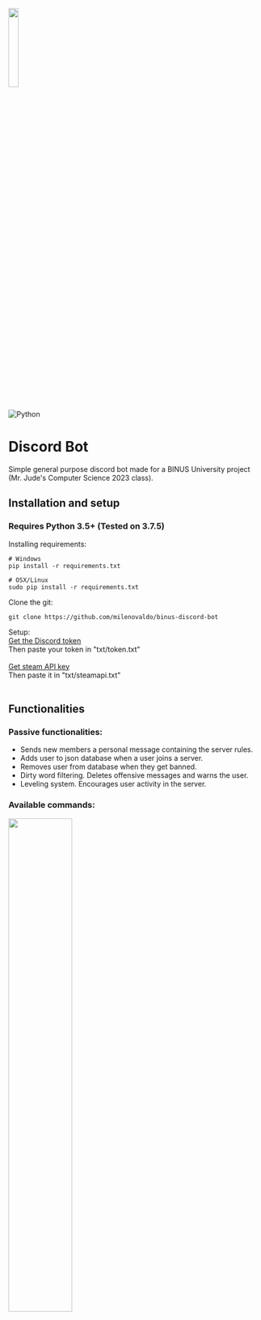 <p align="left"><img width=20% src="https://image.psikolif.com/wp-content/uploads/2018/10/Logo-Binus-University-Universitas-Bina-Nusantara-PNG.png"></p>

![Python](https://img.shields.io/badge/python-v3.5+-blue.svg)

# Discord Bot 
 Simple general purpose discord bot made for a BINUS University project (Mr. Jude's Computer Science 2023 class).

 ## Installation and setup

 ### Requires Python 3.5+ (Tested on 3.7.5)

 Installing requirements:
 ```
 # Windows
 pip install -r requirements.txt

 # OSX/Linux
 sudo pip install -r requirements.txt
 ```

 Clone the git:
 ```
 git clone https://github.com/milenovaldo/binus-discord-bot
 ```

Setup:<br/>
<a href = "https://github.com/reactiflux/discord-irc/wiki/Creating-a-discord-bot-&-getting-a-token">Get the Discord token</a><br/>
Then paste your token in "txt/token.txt"<br/><br/>
<a href = "https://steamcommunity.com/dev/apikey">Get steam API key</a><br/>
Then paste it in "txt/steamapi.txt"<br/><br/>


## Functionalities

### Passive functionalities:

<ul>
    <li>Sends new members a personal message containing the server rules.</li>
    <li>Adds user to json database when a user joins a server.</li>
    <li>Removes user from database when they get banned.</li>
    <li>Dirty word filtering. Deletes offensive messages and warns the user.</li>
    <li>Leveling system. Encourages user activity in the server.</li>
</ul>

### Available commands:

<img width = 50% src = 'https://i.imgur.com/LuT1ViO.jpg'>
